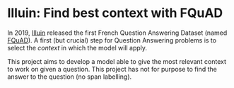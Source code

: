 # Illuin: Find best context with FQuAD

In 2019, [Illuin](https://www.illuin.tech/) released the first French Question Answering Dataset (named [FQuAD](https://fquad.illuin.tech/)). A first (but crucial) step for Question Answering problems is to select the *context* in which the model will apply.

This project aims to develop a model able to give the most relevant context to work on given a question. This project has not for purpose to find the answer to the question (no span labelling).